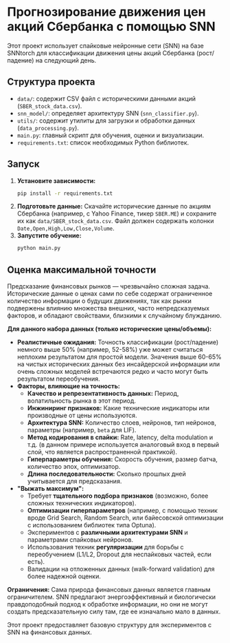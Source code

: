 # Прогнозирование движения цен акций Сбербанка с помощью SNN

Этот проект использует спайковые нейронные сети (SNN) на базе SNNtorch для классификации движения цены акций Сбербанка (рост/падение) на следующий день.

## Структура проекта

- `data/`: содержит CSV файл с историческими данными акций (`SBER_stock_data.csv`).
- `snn_model/`: определяет архитектуру SNN (`snn_classifier.py`).
- `utils/`: содержит утилиты для загрузки и обработки данных (`data_processing.py`).
- `main.py`: главный скрипт для обучения, оценки и визуализации.
- `requirements.txt`: список необходимых Python библиотек.

## Запуск

1.  **Установите зависимости:**
    ```bash
    pip install -r requirements.txt
    ```
2.  **Подготовьте данные:**
    Скачайте исторические данные по акциям Сбербанка (например, с Yahoo Finance, тикер `SBER.ME`) и сохраните их как `data/SBER_stock_data.csv`. Файл должен содержать колонки `Date,Open,High,Low,Close,Volume`.
3.  **Запустите обучение:**
    ```bash
    python main.py
    ```

## Оценка максимальной точности

Предсказание финансовых рынков — чрезвычайно сложная задача. Исторические данные о ценах сами по себе содержат ограниченное количество информации о будущих движениях, так как рынки подвержены влиянию множества внешних, часто непредсказуемых факторов, и обладают свойствами, близкими к случайному блужданию.

**Для данного набора данных (только исторические цены/объемы):**

-   **Реалистичные ожидания:** Точность классификации (рост/падение) немного выше 50% (например, 52-58%) уже может считаться неплохим результатом для простой модели. Значения выше 60-65% на чистых исторических данных без инсайдерской информации или очень сложных моделей встречаются редко и часто могут быть результатом переобучения.
-   **Факторы, влияющие на точность:**
    -   **Качество и репрезентативность данных:** Период, волатильность рынка в этот период.
    -   **Инжиниринг признаков:** Какие технические индикаторы или производные от цены используются.
    -   **Архитектура SNN:** Количество слоев, нейронов, тип нейронов, параметры (например, `beta` для LIF).
    -   **Метод кодирования в спайки:** Rate, latency, delta modulation и т.д. (в данном примере используется аналоговый вход в первый слой, что является распространенной практикой).
    -   **Гиперпараметры обучения:** Скорость обучения, размер батча, количество эпох, оптимизатор.
    -   **Длина последовательности:** Сколько прошлых дней учитывается для предсказания.
-   **"Выжать максимум":**
    -   Требует **тщательного подбора признаков** (возможно, более сложных технических индикаторов).
    -   **Оптимизации гиперпараметров** (например, с помощью техник вроде Grid Search, Random Search, или байесовской оптимизации с использованием библиотек типа Optuna).
    -   Экспериментов с **различными архитектурами SNN** и параметрами спайковых нейронов.
    -   Использования техник **регуляризации** для борьбы с переобучением (L1/L2, Dropout для неспайковых частей, если есть).
    -   Валидации на отложенных данных (walk-forward validation) для более надежной оценки.

**Ограничения:** Сама природа финансовых данных является главным ограничителем. SNN предлагают энергоэффективный и биологически правдоподобный подход к обработке информации, но они не могут создать предсказательную силу там, где ее изначально мало в данных.

Этот проект предоставляет базовую структуру для экспериментов с SNN на финансовых данных.